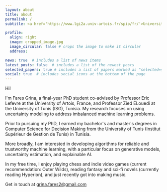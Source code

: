 ```yaml
---
layout: about
title: about
permalink: /
subtitle: <a href='https://www.lgi2a.univ-artois.fr/spip/fr/'>Université d'Artois, LGI2A</a>. Béthune, France. +33(0)7 84 79 96 50

profile:
  align: right
  image: cropped_image.jpg
  image_circular: false # crops the image to make it circular
  address: 

news: true  # includes a list of news items
latest_posts: false  # includes a list of the newest posts
selected_papers: true # includes a list of papers marked as "selected={true}"
social: true  # includes social icons at the bottom of the page
---
```

Hi!

I'm Fares Grina, a final-year PhD student co-advised by Professor Eric Lefevre at the University of Artois, France, and Professor Zied ELouedi at the University of Tunis (ISG), Tunisia. My research focuses on using uncertainty modeling to address imbalanced machine learning problems.

Prior to pursuing my PhD, I earned my bachelor's and master's degrees in Computer Science for Decision Making from the University of Tunis (Institut Supérieur de Gestion de Tunis) in Tunisia.

More broadly, I am interested in developing algorithms for reliable and trustworthy machine learning, with a particular focus on generative models, uncertainty estimation, and explainable AI.

In my free time, I enjoy playing chess and indie video games (current recommendation: Outer Wilds), reading fantasy and sci-fi novels (currently reading Hyperion), and just recently got into making music.

Get in touch at grina.fares2@gmail.com
